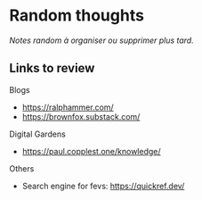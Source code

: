 # Random thoughts

_Notes random à organiser ou supprimer plus tard._

## Links to review

Blogs

- https://ralphammer.com/
- https://brownfox.substack.com/

Digital Gardens

- https://paul.copplest.one/knowledge/

Others

- Search engine for fevs: https://quickref.dev/
